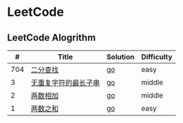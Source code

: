 # LeetCode
## LeetCode Alogrithm



| #   | Title                                                                                      | Solution                                                                   | Difficulty |
|-----|--------------------------------------------------------------------------------------------|----------------------------------------------------------------------------|------------|
| 704 | [二分查找](https://leetcode.cn/problems/binary-search/)                                        | [go](./algorithms/go/binarySearch/binarySearch.go)                         | easy       |
| 3   | [无重复字符的最长子串](https://leetcode.cn/problems/longest-substring-without-repeating-characters/) | [go](./algorithms/go/lengthOfLongestSubstring/lengthOfLongestSubstring.go) | middle     |
| 2   | [两数相加](https://leetcode.cn/problems/add-two-numbers/)                                      | [go](./algorithms/go/addTwoNumbers/addTwoNumbers.go)                       | middle     |
| 1   | [两数之和](https://leetcode.cn/problems/two-sum/)                                              | [go](./algorithms/go/twoSum/twoSum.go)                                     | easy       |


